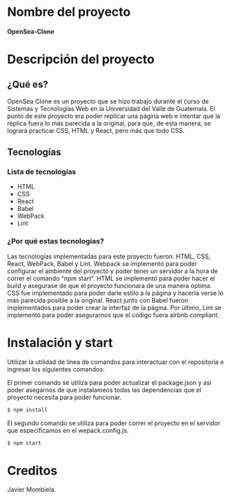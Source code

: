 # Nombre del proyecto

#### OpenSea-Clone

# Descripción del proyecto

## ¿Qué es?

OpenSea Clone es un proyecto que se hizo trabajo durante el curso de Sistemas y Tecnologías Web en la Universidad del Valle de Guatemala. El punto de este proyecto era poder replicar una página web e intentar que la réplica fuera lo más parecida a la original, para que, de esta manera, se logrará practicar CSS, HTML y React, pero más que todo CSS.

## Tecnologías

### Lista de tecnologías

- HTML
- CSS
- React
- Babel
- WebPack
- Lint

### ¿Por qué estas tecnologías?

Las tecnologías implementadas para este proyecto fueron: HTML, CSS, React, WebPack, Babel y Lint. Webpack se implementó para poder configurar el ambiente del proyecto y poder tener un servidor a la hora de correr el comando “npm start”. HTML se implementó para poder hacer el build y asegurase de que el proyecto funcionara de una manera óptima. CSS fue implementado para poder darle estilo a la página y hacerla verse lo más parecida posible a la original. React junto con Babel fueron implementados para poder crear la interfaz de la página. Por último, Lint se implementó para poder asegurarnos que el código fuera airbnb compliant.

# Instalación y start

Utilizar la utilidad de línea de comandos para interactuar con el repositoria e ingresar los siguientes comandos:

El primer comando se utiliza para poder actualizar el package.json y asi poder asegarnos de que instalameos todas las dependencias que el proyecto necesita para poder funcionar.

```bash
$ npm install
```

El segundo comando se utiliza para poder correr el proyecto en el servidor que especificamos en el wepack.config.js.

```bash
$ npm start
```

# Creditos

Javier Mombiela.
